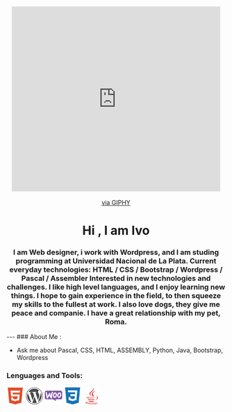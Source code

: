 <div id="header" align="center">
   <iframe src="https://giphy.com/embed/h408T6Y5GfmXBKW62l" width="480" height="426" frameBorder="0" class="giphy-embed" allowFullScreen></iframe><p><a href="https://giphy.com/gifs/codeit-official-coding-helloworld-codeit-h408T6Y5GfmXBKW62l">via GIPHY</a></p>  
    <h1>
        Hi , I am Ivo
    </h1>
    <h3> 
        I am Web designer, i work with Wordpress, and I am studing programming at Universidad Nacional de La Plata.
        Current everyday technologies: HTML / CSS / Bootstrap / Wordpress / Pascal / Assembler
        Interested in new technologies and challenges. I like high level languages, and I enjoy learning new things.
        I hope to gain experience in the field, to then squeeze my skills to the fullest at work.
        I also love dogs, they give me peace and companie. I have a great relationship with my pet, Roma.
    </h3>
</div>
 --- 
 ### About Me :

 - Ask me about Pascal, CSS, HTML, ASSEMBLY, Python, Java, Bootstrap, Wordpress

 <div align="left">
    <h3> Lenguages and Tools:</h3>
    <div>
        <img src="https://github.com/devicons/devicon/blob/master/icons/html5/html5-plain.svg" title="HTML5" alt="HTML" width="40">
        <img src="https://github.com/devicons/devicon/blob/master/icons/wordpress/wordpress-plain.svg" title="Wordpress" alt="Wordpress" width="40">
        <img src="https://github.com/devicons/devicon/blob/master/icons/woocommerce/woocommerce-plain.svg" title="WooCommerce" alt="Woocommerce" width="40">
        <img src="https://github.com/devicons/devicon/blob/master/icons/css3/css3-plain.svg" title="CSS3" alt="CSS" width="40">
        <img src="https://github.com/devicons/devicon/blob/master/icons/java/java-plain.svg" title="JAVA" alt="JAVA" width="40">
    </div>
</div>
